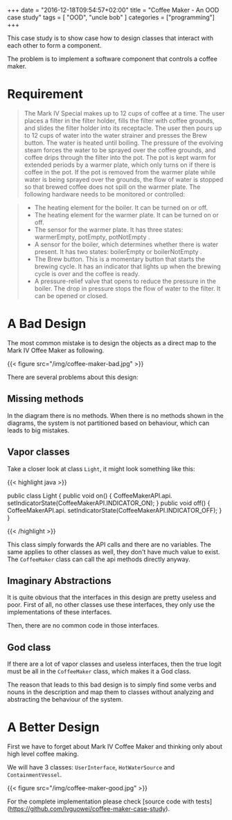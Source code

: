 +++
date = "2016-12-18T09:54:57+02:00"
title = "Coffee Maker - An OOD case study"
tags = [ "OOD", "uncle bob" ]
categories = ["programming"]
+++

This case study is to show case how to design classes that interact with each other to form a component.

The problem is to implement a software component that controls a coffee maker.

# Requirement

> The Mark IV Special makes up to 12 cups of coffee at a time. The user places a filter
> in the filter holder, fills the filter with coffee grounds, and slides the filter holder into its receptacle. The user then pours up to 12 cups of water into the water strainer and presses
> the Brew button. The water is heated until boiling. The pressure of the evolving steam
> forces the water to be sprayed over the coffee grounds, and coffee drips through the filter
> into the pot. The pot is kept warm for extended periods by a warmer plate, which only
> turns on if there is coffee in the pot. If the pot is removed from the warmer plate while
> water is being sprayed over the grounds, the flow of water is stopped so that brewed coffee
> does not spill on the warmer plate. The following hardware needs to be monitored or controlled:

> - The heating element for the boiler. It can be turned on or off.
> - The heating element for the warmer plate. It can be turned on or off.
> - The sensor for the warmer plate. It has three states: warmerEmpty, potEmpty, potNotEmpty .
> - A sensor for the boiler, which determines whether there is water present. It has two states: boilerEmpty or boilerNotEmpty .
> - The Brew button. This is a momentary button that starts the brewing cycle. It has an indicator that lights up when the brewing cycle is over and the coffee is ready.
> - A pressure-relief valve that opens to reduce the pressure in the boiler. The drop in pressure stops the flow of water to the filter. It can be opened or closed.

# A Bad Design

The most common mistake is to design the objects as a direct map to the Mark IV Offee Maker as following.

{{< figure src="/img/coffee-maker-bad.jpg" >}}

There are several problems about this design:

## Missing methods

In the diagram there is no methods. When there is no methods shown in the diagrams, the system is not partitioned based on behaviour, which can leads to big mistakes.

## Vapor classes

Take a closer look at class `Light`, it might look something like this:

{{< highlight java >}}

public class Light {
    public void on() {
    CoffeeMakerAPI.api.
        setIndicatorState(CoffeeMakerAPI.INDICATOR_ON);
    }
    public void off() {
    CoffeeMakerAPI.api.
        setIndicatorState(CoffeeMakerAPI.INDICATOR_OFF);
    }
}

{{< /highlight >}}

This class simply forwards the API calls and there are no variables. 
The same applies to other classes as well, they don't have much value to exist. The `CoffeeMaker` class can call the api methods directly anyway.

## Imaginary Abstractions

It is quite obvious that the interfaces in this design are pretty useless and poor.
First of all, no other classes use these interfaces, they only use the implementations of these interfaces.

Then, there are no common code in those interfaces.

## God class

If there are a lot of vapor classes and useless interfaces, then the true logit must be all in the `CoffeeMaker` class, which makes it a God class.

The reason that leads to this bad design is to simply find some verbs and nouns in the description and map them to classes without analyzing and abstracting the behaviour of the system.

# A Better Design

First we have to forget about Mark IV Coffee Maker and thinking only about high level coffee making.

We will have 3 classes: `UserInterface`, `HotWaterSource` and `ContainmentVessel`.

{{< figure src="/img/coffee-maker-good.jpg" >}}

For the complete implementation please check [source code with tests] (https://github.com/lvguowei/coffee-maker-case-study).
